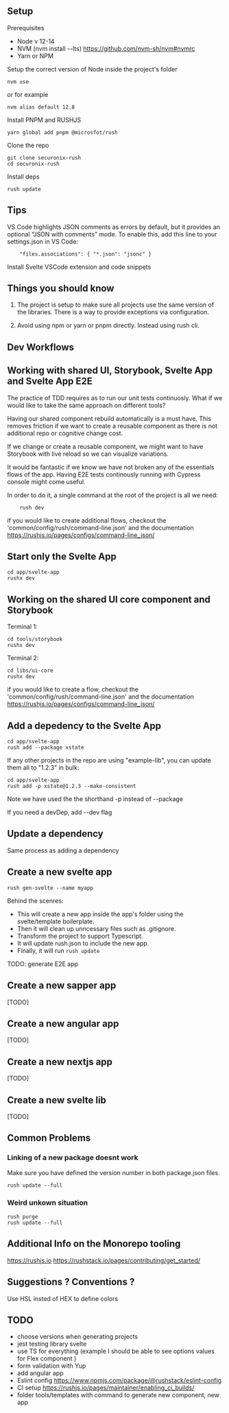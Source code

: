 ## Setup

Prerequisites

- Node v 12-14
- NVM (nvm install --lts) https://github.com/nvm-sh/nvm#nvmrc
- Yarn or NPM

Setup the correct version of Node inside the project's folder

    nvm use

or for example

    nvm alias default 12.8

Install PNPM and RUSHJS

    yarn global add pnpm @microsfot/rush

Clone the repo

    git clone securonix-rush
    cd securonix-rush

Install deps

    rush update

## Tips

VS Code highlights JSON comments as errors by default, but it provides an optional “JSON with comments” mode. To enable this, add this line to your settings.json in VS Code:

        "files.associations": { "*.json": "jsonc" }

Install Svelte VSCode extension and code snippets

## Things you should know

1. The project is setup to make sure all projects use the same version of the libraries.
   There is a way to provide exceptions via configuration.

2. Avoid using npm or yarn or pnpm directly. Instead using rush cli.

## Dev Workflows

## Working with shared UI, Storybook, Svelte App and Svelte App E2E

The practice of TDD requires as to run our unit tests continuosly.
What if we would like to take the same approach on different tools?

Having our shared component rebuild automatically is a must have. This removes friction if we want to create a reusable component as there is not additional repo or cognitive change cost.

If we change or create a reusable component, we might want to have Storybook with live reload so we can visualize variations.

It would be fantastic if we know we have not broken any of the essentials flows of the app.
Having E2E tests continously running with Cypress console might come useful.

In order to do it, a single command at the root of the project is all we need:

        rush dev

if you would like to create additional flows, checkout the 'common/config/rush/command-line.json' and the documentation https://rushjs.io/pages/configs/command-line_json/

## Start only the Svelte App

    cd app/svelte-app
    rushx dev

## Working on the shared UI core component and Storybook

Terminal 1:

    cd tools/storybook
    rushx dev

Terminal 2:

    cd libs/ui-core
    rushx dev

if you would like to create a flow, checkout the 'common/config/rush/command-line.json' and the documentation https://rushjs.io/pages/configs/command-line_json/

## Add a depedency to the Svelte App

    cd app/svelte-app
    rush add --package xstate

If any other projects in the repo are using "example-lib", you can update them all to "1.2.3" in bulk:

    cd app/svelte-app
    rush add -p xstate@1.2.3 --make-consistent

Note we have used the the shorthand -p instead of --package

If you need a devDep, add --dev flag

## Update a dependency

Same process as adding a dependency

## Create a new svelte app

    rush gen-svelte --name myapp

Behind the scenres:

- This will create a new app inside the app's folder using the svelte/template boilerplate.
- Then it will clean up unncessary files such as .gitignore.
- Transform the project to support Typescript.
- It will update rush.json to include the new app.
- Finally, it will run `rush update`

TODO: generate E2E app

## Create a new sapper app

[TODO]

## Create a new angular app

[TODO]

## Create a new nextjs app

[TODO]

## Create a new svelte lib

[TODO]

## Common Problems

### Linking of a new package doesnt work

Make sure you have defined the version number in both package.json files.

    rush update --full

### Weird unkown situation

    rush purge
    rush update --full

## Additional Info on the Monorepo tooling

https://rushjs.io
https://rushstack.io/pages/contributing/get_started/

## Suggestions ? Conventions ?

Use HSL insted of HEX to define colors

## TODO

- choose versions when generating projects
- jest testing library svelte
- use TS for everything (example I should be able to see options values for Flex component )
- form validation with Yup
- add angular app
- Eslint config https://www.npmjs.com/package/@rushstack/eslint-config
- CI setup https://rushjs.io/pages/maintainer/enabling_ci_builds/
- folder tools/templates with command to generate new component, new app
